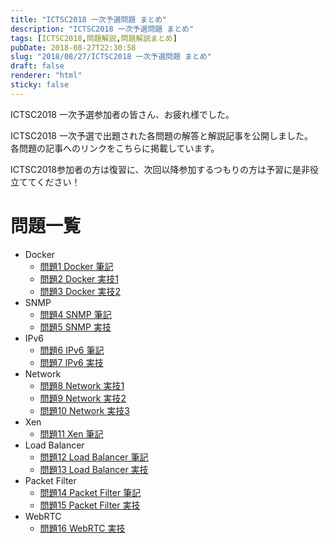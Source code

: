 ```yaml
---
title: "ICTSC2018 一次予選問題 まとめ"
description: "ICTSC2018 一次予選問題 まとめ"
tags: [ICTSC2018,問題解説,問題解説まとめ]
pubDate: 2018-08-27T22:30:58
slug: "2018/08/27/ICTSC2018 一次予選問題 まとめ"
draft: false
renderer: "html"
sticky: false
---
```


<p>ICTSC2018 一次予選参加者の皆さん、お疲れ様でした。</p>
<p>ICTSC2018 一次予選で出題された各問題の解答と解説記事を公開しました。<br />
各問題の記事へのリンクをこちらに掲載しています。</p>
<p>ICTSC2018参加者の方は復習に、次回以降参加するつもりの方は予習に是非役立ててください！</p>
<h1>問題一覧</h1>
<ul>
<li>Docker
<ul>
<li><a href="/tech-blog/2018/08/27/ictsc2018-prep01-docker-w/">問題1 Docker 筆記</a></li>
<li><a href="/tech-blog/2018/08/27/ictsc2018-prep01-docker-p1/">問題2 Docker 実技1</a></li>
<li><a href="/tech-blog/2018/08/27/ictsc2018-prep01-docker-p2/">問題3 Docker 実技2</a></li>
</ul>
</li>
<li>SNMP
<ul>
<li><a href="/tech-blog/2018/08/27/ictsc2018-prep01-snmp-w/">問題4 SNMP 筆記</a></li>
<li><a href="/tech-blog/2018/08/27/ictsc2018-prep01-snmp-p/">問題5 SNMP 実技</a></li>
</ul>
</li>
<li>IPv6
<ul>
<li><a href="/tech-blog/2018/08/27/ictsc2018-prep01-ipv6-w/">問題6 IPv6 筆記</a></li>
<li><a href="/tech-blog/2018/08/27/ictsc2018-prep01-ipv6-p/">問題7 IPv6 実技</a></li>
</ul>
</li>
<li>Network
<ul>
<li><a href="/tech-blog/2018/08/27/ictsc2018-prep01-network-p1/">問題8 Network 実技1</a></li>
<li><a href="/tech-blog/2018/08/27/ictsc2018-prep01-network-p2/">問題9 Network 実技2</a></li>
<li><a href="/tech-blog/2018/08/27/ictsc2018-prep01-network-p3/">問題10 Network 実技3</a></li>
</ul>
</li>
<li>Xen
<ul>
<li><a href="/tech-blog/2018/08/27/ictsc2018-prep01-xen-w/">問題11 Xen 筆記</a></li>
</ul>
</li>
<li>Load Balancer
<ul>
<li><a href="/tech-blog/2018/08/27/ictsc2018-prep01-lb-w/">問題12 Load Balancer 筆記</a></li>
<li><a href="/tech-blog/2018/08/27/ictsc2018-prep01-lb-p/">問題13 Load Balancer 実技</a></li>
</ul>
</li>
<li>Packet Filter
<ul>
<li><a href="/tech-blog/2018/08/27/ictsc2018-prep01-packet-w/">問題14 Packet Filter 筆記</a></li>
<li><a href="/tech-blog/2018/08/27/ictsc2018-prep01-packet-p/">問題15 Packet Filter 実技</a></li>
</ul>
</li>
<li>WebRTC
<ul>
<li><a href="/tech-blog/2018/08/27/ictsc2018-prep01-webrtc-p/">問題16 WebRTC 実技</a></li>
</ul>
</li>
</ul>
